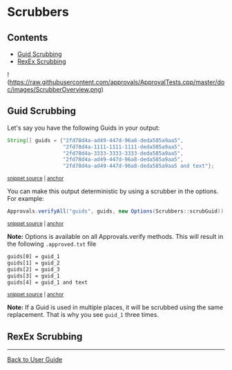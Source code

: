 <!--
GENERATED FILE - DO NOT EDIT
This file was generated by [MarkdownSnippets](https://github.com/SimonCropp/MarkdownSnippets).
Source File: /approvaltests/docs/mdsource/Scrubbers.source.md
To change this file edit the source file and then run MarkdownSnippets.
-->

<a id="top"></a>

# Scrubbers

<!-- toc -->
## Contents

  * [Guid Scrubbing](#guid-scrubbing)
  * [RexEx Scrubbing](#rexex-scrubbing)<!-- endtoc -->

!(https://raw.githubusercontent.com/approvals/ApprovalTests.cpp/master/doc/images/ScrubberOverview.png)

## Guid Scrubbing

Let's say you have the following Guids in your output:
<!-- snippet: guid-scrubbing-1 -->
<a id='snippet-guid-scrubbing-1'/></a>
```java
String[] guids = {"2fd78d4a-ad49-447d-96a8-deda585a9aa5",
                  "2fd78d4a-1111-1111-1111-deda585a9aa5",
                  "2fd78d4a-3333-3333-3333-deda585a9aa5",
                  "2fd78d4a-ad49-447d-96a8-deda585a9aa5",
                  "2fd78d4a-ad49-447d-96a8-deda585a9aa5 and text"};
```
<sup><a href='/approvaltests-tests/src/test/java/org/approvaltests/scrubbers/ScrubberTest.java#L31-L37' title='File snippet `guid-scrubbing-1` was extracted from'>snippet source</a> | <a href='#snippet-guid-scrubbing-1' title='Navigate to start of snippet `guid-scrubbing-1`'>anchor</a></sup>
<!-- endsnippet -->
You can make this output deterministic by using a scrubber in the options.
For example:
<!-- snippet: guid-scrubbing-2 -->
<a id='snippet-guid-scrubbing-2'/></a>
```java
Approvals.verifyAll("guids", guids, new Options(Scrubbers::scrubGuid));
```
<sup><a href='/approvaltests-tests/src/test/java/org/approvaltests/scrubbers/ScrubberTest.java#L38-L40' title='File snippet `guid-scrubbing-2` was extracted from'>snippet source</a> | <a href='#snippet-guid-scrubbing-2' title='Navigate to start of snippet `guid-scrubbing-2`'>anchor</a></sup>
<!-- endsnippet -->
**Note:** Options is available on all Approvals.verify methods.
This will result in the following `.approved.txt` file
<!-- snippet: /src/test/java/org/approvaltests/scrubbers/ScrubberTest.scrubGuids.approved.txt -->
<a id='snippet-/src/test/java/org/approvaltests/scrubbers/ScrubberTest.scrubGuids.approved.txt'/></a>
```txt
guids[0] = guid_1
guids[1] = guid_2
guids[2] = guid_3
guids[3] = guid_1
guids[4] = guid_1 and text
```
<sup><a href='/approvaltests-tests/src/test/java/org/approvaltests/scrubbers/ScrubberTest.scrubGuids.approved.txt#L1-L5' title='File snippet `/src/test/java/org/approvaltests/scrubbers/ScrubberTest.scrubGuids.approved.txt` was extracted from'>snippet source</a> | <a href='#snippet-/src/test/java/org/approvaltests/scrubbers/ScrubberTest.scrubGuids.approved.txt' title='Navigate to start of snippet `/src/test/java/org/approvaltests/scrubbers/ScrubberTest.scrubGuids.approved.txt`'>anchor</a></sup>
<!-- endsnippet -->
**Note:** If a Guid is used in multiple places, it will be scrubbed using the same replacement.
That is why you see `guid_1` three times.

## RexEx Scrubbing


---

[Back to User Guide](README.md#top)
